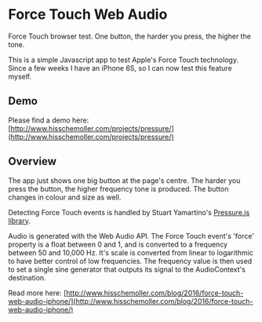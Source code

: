 # Force Touch Web Audio
Force Touch browser test. One button, the harder you press, the higher the tone.

This is a simple Javascript app to test Apple's Force Touch technology. Since a few weeks I have an iPhone 6S, so I can now test this feature myself.

## Demo
Please find a demo here: [http://www.hisschemoller.com/projects/pressure/](http://www.hisschemoller.com/projects/pressure/)

## Overview
The app just shows one big button at the page's centre. The harder you press the button, the higher frequency tone is produced. The button changes in colour and size as well.

Detecting Force Touch events is handled by Stuart Yamartino's [Pressure.js](https://pressurejs.com/) [library](https://github.com/stuyam/pressure).

Audio is generated with the Web Audio API. The Force Touch event's 'force' property is a float between 0 and 1, and is converted to a frequency between 50 and 10,000 Hz. It's scale is converted from linear to logarithmic to have better control of low frequencies. The frequency value is then used to set a single sine generator that outputs its signal to the AudioContext's destination.

Read more here: [http://www.hisschemoller.com/blog/2016/force-touch-web-audio-iphone/](http://www.hisschemoller.com/blog/2016/force-touch-web-audio-iphone/)
